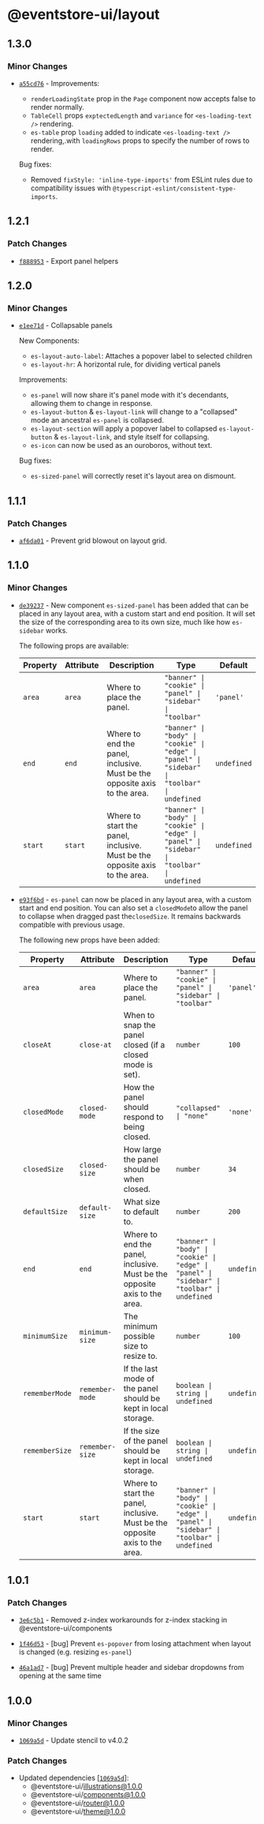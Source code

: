 # @eventstore-ui/layout

## 1.3.0

### Minor Changes

-   [`a55cd76`](https://github.com/EventStore/Design-System/commit/a55cd76f8a7390867fc0b6d85e8ab8ea4153a75d) - Improvements:

    -   `renderLoadingState` prop in the `Page` component now accepts false to render normally.
    -   `TableCell` props `exptectedLength` and `variance` for `<es-loading-text />` rendering.
    -   `es-table` prop `loading` added to indicate `<es-loading-text />` rendering,.with `loadingRows` props to specify the number of rows to render.

    Bug fixes:

    -   Removed `fixStyle: 'inline-type-imports'` from ESLint rules due to compatibility issues with `@typescript-eslint/consistent-type-imports`.

## 1.2.1

### Patch Changes

-   [`f888953`](https://github.com/EventStore/Design-System/commit/f888953ed9f08329ef2a0eb6769b90f9b753a9c2) - Export panel helpers

## 1.2.0

### Minor Changes

-   [`e1ee71d`](https://github.com/EventStore/Design-System/commit/e1ee71dcc4f3c6769d20ef247f5cb1f6d4d470f8) - Collapsable panels

    New Components:

    -   `es-layout-auto-label`: Attaches a popover label to selected children
    -   `es-layout-hr`: A horizontal rule, for dividing vertical panels

    Improvements:

    -   `es-panel` will now share it's panel mode with it's decendants, allowing them to change in response.
    -   `es-layout-button` & `es-layout-link` will change to a "collapsed" mode an ancestral `es-panel` is collapsed.
    -   `es-layout-section` will apply a popover label to collapsed `es-layout-button` & `es-layout-link`, and style itself for collapsing.
    -   `es-icon` can now be used as an ouroboros, without text.

    Bug fixes:

    -   `es-sized-panel` will correctly reset it's layout area on dismount.

## 1.1.1

### Patch Changes

-   [`af6da01`](https://github.com/EventStore/Design-System/commit/af6da01d226f8a546dd80fc28249cbdf3904b439) - Prevent grid blowout on layout grid.

## 1.1.0

### Minor Changes

-   [`de39237`](https://github.com/EventStore/Design-System/commit/de39237bc8e89de0b79a910be20f1ccf7b06ca8e) - New component `es-sized-panel` has been added that can be placed in any layout area, with a custom start and end position. It will set the size of the corresponding area to its own size, much like how `es-sidebar` works.

    The following props are available:

    | Property | Attribute | Description                                                                 | Type                                                                                         | Default     |
    | -------- | --------- | --------------------------------------------------------------------------- | -------------------------------------------------------------------------------------------- | ----------- |
    | `area`   | `area`    | Where to place the panel.                                                   | `"banner" \| "cookie" \| "panel" \| "sidebar" \| "toolbar"`                                  | `'panel'`   |
    | `end`    | `end`     | Where to end the panel, inclusive. Must be the opposite axis to the area.   | `"banner" \| "body" \| "cookie" \| "edge" \| "panel" \| "sidebar" \| "toolbar" \| undefined` | `undefined` |
    | `start`  | `start`   | Where to start the panel, inclusive. Must be the opposite axis to the area. | `"banner" \| "body" \| "cookie" \| "edge" \| "panel" \| "sidebar" \| "toolbar" \| undefined` | `undefined` |

-   [`e93f6bd`](https://github.com/EventStore/Design-System/commit/e93f6bd644bf9615772015ade9299caa410be41a) - `es-panel` can now be placed in any layout area, with a custom start and end position.
    You can also set a `closedMode`to allow the panel to collapse when dragged past the`closedSize`.
    It remains backwards compatible with previous usage.

    The following new props have been added:

    | Property       | Attribute       | Description                                                                 | Type                                                                                         | Default     |
    | -------------- | --------------- | --------------------------------------------------------------------------- | -------------------------------------------------------------------------------------------- | ----------- |
    | `area`         | `area`          | Where to place the panel.                                                   | `"banner" \| "cookie" \| "panel" \| "sidebar" \| "toolbar"`                                  | `'panel'`   |
    | `closeAt`      | `close-at`      | When to snap the panel closed (if a closed mode is set).                    | `number`                                                                                     | `100`       |
    | `closedMode`   | `closed-mode`   | How the panel should respond to being closed.                               | `"collapsed" \| "none"`                                                                      | `'none'`    |
    | `closedSize`   | `closed-size`   | How large the panel should be when closed.                                  | `number`                                                                                     | `34`        |
    | `defaultSize`  | `default-size`  | What size to default to.                                                    | `number`                                                                                     | `200`       |
    | `end`          | `end`           | Where to end the panel, inclusive. Must be the opposite axis to the area.   | `"banner" \| "body" \| "cookie" \| "edge" \| "panel" \| "sidebar" \| "toolbar" \| undefined` | `undefined` |
    | `minimumSize`  | `minimum-size`  | The minimum possible size to resize to.                                     | `number`                                                                                     | `100`       |
    | `rememberMode` | `remember-mode` | If the last mode of the panel should be kept in local storage.              | `boolean \| string \| undefined`                                                             | `undefined` |
    | `rememberSize` | `remember-size` | If the size of the panel should be kept in local storage.                   | `boolean \| string \| undefined`                                                             | `undefined` |
    | `start`        | `start`         | Where to start the panel, inclusive. Must be the opposite axis to the area. | `"banner" \| "body" \| "cookie" \| "edge" \| "panel" \| "sidebar" \| "toolbar" \| undefined` | `undefined` |

## 1.0.1

### Patch Changes

-   [`3e6c5b1`](https://github.com/EventStore/Design-System/commit/3e6c5b171bf3e1319ee1a5871a42d92483ff3eec) - Removed z-index workarounds for z-index stacking in @eventstore-ui/components

-   [`1f46d53`](https://github.com/EventStore/Design-System/commit/1f46d53e04f3bb51f3757c902ae9429a5ea2b883) - [bug] Prevent `es-popover` from losing attachment when layout is changed (e.g. resizing `es-panel`)

-   [`46a1ad7`](https://github.com/EventStore/Design-System/commit/46a1ad7192cee02e65aa9af3663e0a00fa579342) - [bug] Prevent multiple header and sidebar dropdowns from opening at the same time

## 1.0.0

### Minor Changes

-   [`1069a5d`](https://github.com/EventStore/Design-System/commit/1069a5d3af7986c56fd616049402315a59bc438c) - Update stencil to v4.0.2

### Patch Changes

-   Updated dependencies [[`1069a5d`](https://github.com/EventStore/Design-System/commit/1069a5d3af7986c56fd616049402315a59bc438c)]:
    -   @eventstore-ui/illustrations@1.0.0
    -   @eventstore-ui/components@1.0.0
    -   @eventstore-ui/router@1.0.0
    -   @eventstore-ui/theme@1.0.0
